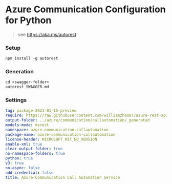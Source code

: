 # Azure Communication Configuration for Python

> see https://aka.ms/autorest

### Setup
```ps
npm install -g autorest
```

### Generation
```ps
cd <swagger-folder>
autorest SWAGGER.md
```

### Settings

```yaml
tag: package-2023-01-15-preview
require: https://raw.githubusercontent.com/williamzhao87/azure-rest-api-specs/dev-communication-CallAutomation-v4-2023-01-15/specification/communication/data-plane/CallAutomation/readme.md
output-folder: ../azure/communication/callautomation/_generated
models-mode: msrest
namespace: azure.communication.callautomation
package-name: azure-communication-callautomation
license-header: MICROSOFT_MIT_NO_VERSION
enable-xml: true
clear-output-folder: true
no-namespace-folders: true
python: true
v3: true
no-async: false
add-credential: false
title: Azure Communication Call Automation Service
```
